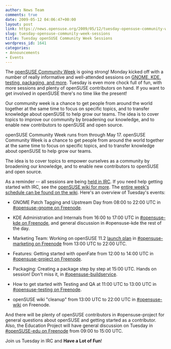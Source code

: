 ```yaml
---
author: News Team
comments: true
date: 2009-05-12 04:06:47+00:00
layout: post
link: https://news.opensuse.org/2009/05/12/tuesday-opensuse-community-week-sessions/
slug: tuesday-opensuse-community-week-sessions
title: Tuesday openSUSE Community Week Sessions
wordpress_id: 1641
categories:
- Announcements
- Events
---
```


The [openSUSE Community Week](http://en.opensuse.org/Community_Week) is going strong! Monday kicked off with a number of really informative and well-attended sessions on [GNOME, KDE, testing, packaging, and more](http://news.opensuse.org/2009/05/11/monday-community-week-sessions/). Tuesday is even more chock full of fun, with more sessions and plenty of openSUSE contributors on hand. If you want to get involved in openSUSE there's no time like the present!

Our community week is a chance to get people from around the world together at the same time to focus on specific topics, and to transfer knowledge about openSUSE to help grow our teams. The idea is to cover topics to improve our community by broadening our knowledge, and to enable new contributors to openSUSE and open source.

openSUSE Community Week runs from through May 17. openSUSE Community Week is a chance to get people from around the world together at the same time to focus on specific topics, and to transfer knowledge about openSUSE to help grow our teams.

The idea is to cover topics to empower ourselves as a community by broadening our knowledge, and to enable new contributors to openSUSE and open source.

As a reminder -- all sessions are being [held in IRC](http://en.opensuse.org/Communicate/IRC). If you need help getting started with IRC, see the [openSUSE wiki for more](http://en.opensuse.org/Communicate/IRC). The [entire week's schedule can be found on the wiki](http://en.opensuse.org/Community_Week#Schedule). Here's an overview of Tuesday's events:



	
  * GNOME Patch Tagging and Upstream Day from 08:00 to 22:00 UTC in [#opensuse-gnome on Freenode](irc://irc.freenode.net/opensuse-gnome).

	
  * KDE Administration and Internals from 16:00 to 17:00 UTC in [#opensuse-kde on Freenode](irc://irc.freenode.net/opensuse-kde), and general discussion in #opensuse-kde the rest of the day.

	
  * Marketing Team: Working on openSUSE 11.2 [launch plan](http://en.opensuse.org/Marketing/Team/11_2_Launch) in [#opensuse-marketing on Freenode](irc://irc.freenode.net/opensuse-marketing) from 13:00 UTC to 22:00 UTC.

	
  * Features: Getting started with openFate from 12:00 to 14:00 UTC in [#opensuse-project on Freenode](irc://irc.freenode.net/opensuse-project).

	
  * Packaging: Creating a package step by step at 15:00 UTC. Hands on session! Don't miss it, in [#opensuse-buildservice](irc://irc.freenode.net/opensuse-buildservice).

	
  * How to get started with Testing and QA at 11:00 UTC to 13:00 UTC in [#opensuse-testing on Freenode](irc://irc.freenode.net/opensuse-testing).

	
  * openSUSE wiki "cleanup" from 13:00 UTC to 22:00 UTC in [#opensuse-wiki](irc://irc.freenode.net/opensuse-wiki) on Freenode.


And there will be plenty of openSUSE contributors in #opensuse-project for general questions about openSUSE and getting started as a contributor. Also, the Education Project will have general discussion on Tuesday in [#openSUSE-edu on Freenode](irc://irc.freenode.net/opensuse-edu) from 09:00 to 15:00 UTC.

Join us Tuesday in IRC and **Have a Lot of Fun**!
